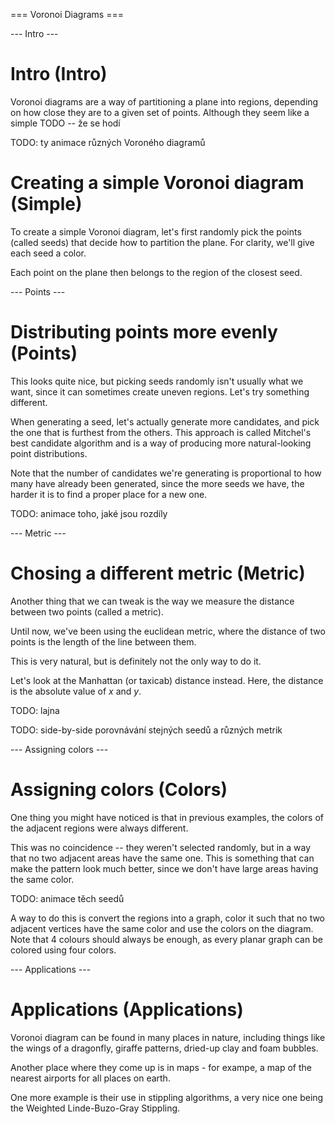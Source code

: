 === Voronoi Diagrams ===

--- Intro ---

# Intro (Intro)

Voronoi diagrams are a way of partitioning a plane into regions, depending on how close they are to a given set of points. Although they seem like a simple TODO -- že se hodí

TODO: ty animace různých Voroného diagramů

# Creating a simple Voronoi diagram (Simple)

To create a simple Voronoi diagram, let's first randomly pick the points (called seeds) that decide how to partition the plane. For clarity, we'll give each seed a color.

Each point on the plane then belongs to the region of the closest seed.

--- Points  ---

# Distributing points more evenly (Points)

This looks quite nice, but picking seeds randomly isn't usually what we want, since it can sometimes create uneven regions. Let's try something different.

When generating a seed, let's actually generate more candidates, and pick the one that is furthest from the others. This approach is called Mitchel's best candidate algorithm and is a way of producing more natural-looking point distributions.

Note that the number of candidates we're generating is proportional to how many have already been generated, since the more seeds we have, the harder it is to find a proper place for a new one.

TODO: animace toho, jaké jsou rozdíly

--- Metric  ---

# Chosing a different metric (Metric)
Another thing that we can tweak is the way we measure the distance between two points (called a metric).

Until now, we've been using the euclidean metric, where the distance of two points is the length of the line between them.

This is very natural, but is definitely not the only way to do it.

Let's look at the Manhattan (or taxicab) distance instead. Here, the distance is the absolute value of $x$ and $y$.

TODO: lajna

TODO: side-by-side porovnávání stejných seedů a různých metrik

--- Assigning colors  ---

# Assigning colors (Colors)
One thing you might have noticed is that in previous examples, the colors of the adjacent regions were always different.

This was no coincidence -- they weren't selected randomly, but in a way that no two adjacent areas have the same one. This is something that can make the pattern look much better, since we don't have large areas having the same color.

TODO: animace těch seedů

A way to do this is convert the regions into a graph, color it such that no two adjacent vertices have the same color and use the colors on the diagram. Note that 4 colours should always be enough, as every planar graph can be colored using four colors.

--- Applications  ---

# Applications (Applications)
Voronoi diagram can be found in many places in nature, including things like the wings of a dragonfly, giraffe patterns, dried-up clay and foam bubbles.

Another place where they come up is in maps - for exampe, a map of the nearest airports for all places on earth.


One more example is their use in stippling algorithms, a very nice one being the Weighted Linde-Buzo-Gray Stippling.
